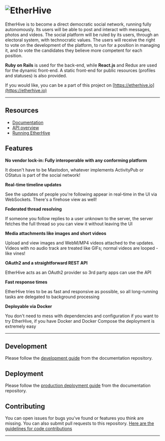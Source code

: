 ![EtherHive](https://i.imgur.com/1YxwFyU.png)
========

EtherHive is to become a direct democratic social network, running fully autonomously. Its users will be able to post and interact with messages, photos and videos. The social platform will be ruled by its users, through an electoral system, with technocratic values.  The users will receive the right to vote on the development of the platform, to run for a position in managing it, and to vote the candidates they believe more competent for each position.

**Ruby on Rails** is used for the back-end, while **React.js** and Redux are used for the dynamic front-end. A static front-end for public resources (profiles and statuses) is also provided.

If you would like, you can be a part of this project on [https://etherhive.io](https://etherhive.io)


---

## Resources
- [Documentation](https://github.com/etherhive/docs/blob/master/README.md)
- [API overview](https://github.com/etherhive/docs/blob/master/API/API.md)
- [Running EtherHive](https://github.com/etherhive/docs/blob/master/Running/ProductionGuide.md)

## Features

**No vendor lock-in: Fully interoperable with any conforming platform**

It doesn't have to be Mastodon, whatever implements ActivityPub or OStatus is part of the social network!

**Real-time timeline updates**

See the updates of people you're following appear in real-time in the UI via WebSockets. There's a firehose view as well!

**Federated thread resolving**

If someone you follow replies to a user unknown to the server, the server fetches the full thread so you can view it without leaving the UI

**Media attachments like images and short videos**

Upload and view images and WebM/MP4 videos attached to the updates. Videos with no audio track are treated like GIFs; normal videos are looped - like vines!

**OAuth2 and a straightforward REST API**

EtherHive acts as an OAuth2 provider so 3rd party apps can use the API

**Fast response times**

EtherHive tries to be as fast and responsive as possible, so all long-running tasks are delegated to background processing

**Deployable via Docker**

You don't need to mess with dependencies and configuration if you want to try EtherHive, if you have Docker and Docker Compose the deployment is extremely easy

---

## Development

Please follow the [development guide](https://github.com/etherhive/docs/blob/master/Running/DevelopmentGuide.md) from the documentation repository.

## Deployment

Please follow the [production deployment guide](https://github.com/etherhive/docs/blob/master/Running/ProductionGuide.md) from the documentation repository.

## Contributing

You can open issues for bugs you've found or features you think are missing. You can also submit pull requests to this repository. [Here are the guidelines for code contributions](CONTRIBUTING.md)

---
